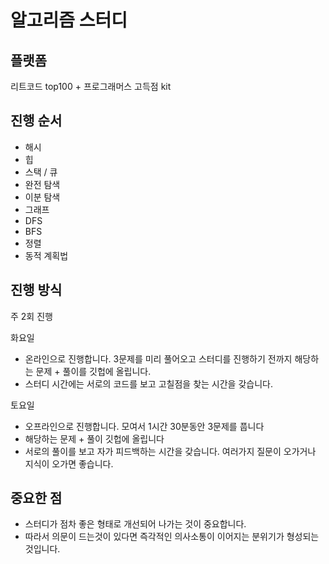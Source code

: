 # 알고리즘 스터디

## 플랫폼
리트코드 top100 + 프로그래머스 고득점 kit

## 진행 순서 
* 해시
* 힙
* 스택 / 큐
* 완전 탐색
* 이분 탐색
* 그래프
* DFS
* BFS
* 정렬
* 동적 계획법

## 진행 방식
주 2회 진행

화요일
- 온라인으로 진행합니다. 3문제를 미리 풀어오고 스터디를 진행하기 전까지 해당하는 문제 + 풀이를 깃헙에 올립니다.
- 스터디 시간에는 서로의 코드를 보고 고칠점을 찾는 시간을 갖습니다. 

토요일 
- 오프라인으로 진행합니다. 모여서 1시간 30분동안 3문제를 풉니다
- 해당하는 문제 + 풀이 깃헙에 올립니다
- 서로의 풀이를 보고 자가 피드백하는 시간을 갖습니다. 여러가지 질문이 오가거나 지식이 오가면 좋습니다. 

## 중요한 점
- 스터디가 점차 좋은 형태로 개선되어 나가는 것이 중요합니다.
- 따라서 의문이 드는것이 있다면 즉각적인 의사소통이 이어지는 분위기가 형성되는 것입니다. 


